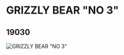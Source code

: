 # GRIZZLY BEAR "NO 3"
## 19030
![GRIZZLY BEAR "NO 3"](https://lc-www-live-s.legocdn.com/media/bricks/5/2/6094157.jpg)